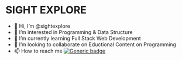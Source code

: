# SIGHT EXPLORE
- 👋 Hi, I’m @sightexplore
- 👀 I’m interested in Programming & Data Structure
- 🌱 I’m currently learning Full Stack Web Development
- 💞️ I’m looking to collaborate on Eductional Content on Programming
- 📫 How to reach me [![Generic badge](https://img.shields.io/badge/Click%20Here-Website-cyan.svg)](https://sightexplore.github.io/sightexplore/)

<!---
sightexplore/sightexplore is a ✨ special ✨ repository because its `README.md` (this file) appears on your GitHub profile.
You can click the Preview link to take a look at your changes.
--->
